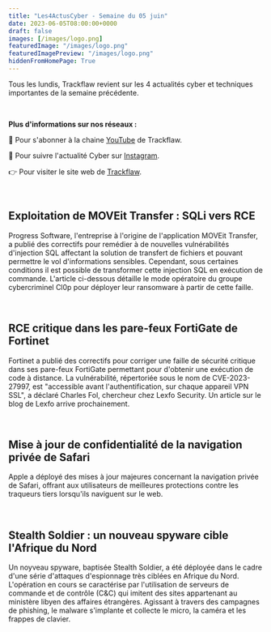 ```yaml
---
title: "Les4ActusCyber - Semaine du 05 juin"
date: 2023-06-05T08:00:00+0000
draft: false
images: [/images/logo.png]
featuredImage: "/images/logo.png"
featuredImagePreview: "/images/logo.png"
hiddenFromHomePage: True
---
```

    
Tous les lundis, Trackflaw revient sur les 4 actualités cyber et techniques importantes de la semaine précédente.

<br>

**Plus d'informations sur nos réseaux :**

🔴 Pour s'abonner à la chaine [YouTube](https://www.youtube.com/@trackflaw) de Trackflaw.

📸 Pour suivre l'actualité Cyber sur [Instagram](https://www.instagram.com/trackflaw/).

👉 Pour visiter le site web de [Trackflaw](https://trackflaw.com).

    
<br>

## Exploitation de MOVEit Transfer : SQLi vers RCE

Progress Software, l'entreprise à l'origine de l'application MOVEit Transfer, a publié des correctifs pour remédier à de nouvelles vulnérabilités d'injection SQL affectant la solution de transfert de fichiers et pouvant permettre le vol d'informations sensibles.
Cependant, sous certaines conditions il est possible de transformer cette injection SQL en exécution de commande. L'article ci-dessous détaille le mode opératoire du groupe cybercriminel Cl0p pour déployer leur ransomware à partir de cette faille. 


<br>

## RCE critique dans les pare-feux FortiGate de Fortinet

Fortinet a publié des correctifs pour corriger une faille de sécurité critique dans ses pare-feux FortiGate permettant pour d'obtenir une exécution de code à distance.
La vulnérabilité, répertoriée sous le nom de CVE-2023-27997, est "accessible avant l'authentification, sur chaque appareil VPN SSL", a déclaré Charles Fol, chercheur chez Lexfo Security. Un article sur le blog de Lexfo arrive prochainement.


<br>

## Mise à jour de confidentialité de la navigation privée de Safari

Apple a déployé des mises à jour majeures concernant la navigation privée de Safari, offrant aux utilisateurs de meilleures protections contre les traqueurs tiers lorsqu'ils naviguent sur le web.


<br>

## Stealth Soldier : un nouveau spyware cible l'Afrique du Nord

Un noyveau spyware, baptisée Stealth Soldier, a été déployée dans le cadre d'une série d'attaques d'espionnage très ciblées en Afrique du Nord.
L'opération en cours se caractérise par l'utilisation de serveurs de commande et de contrôle (C&C) qui imitent des sites appartenant au ministère libyen des affaires étrangères. Agissant à travers des campagnes de phishing, le malware s'implante et collecte le micro, la caméra et les frappes de clavier.

